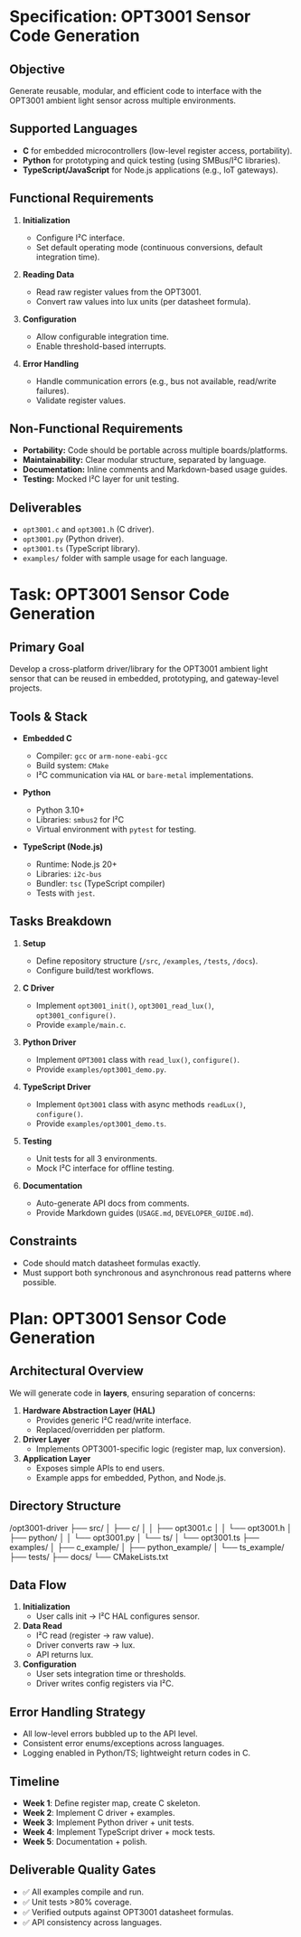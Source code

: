# Specification: OPT3001 Sensor Code Generation

## Objective
Generate reusable, modular, and efficient code to interface with the OPT3001 ambient light sensor across multiple environments.

## Supported Languages
- **C** for embedded microcontrollers (low-level register access, portability).
- **Python** for prototyping and quick testing (using SMBus/I²C libraries).
- **TypeScript/JavaScript** for Node.js applications (e.g., IoT gateways).

## Functional Requirements
1. **Initialization**
   - Configure I²C interface.
   - Set default operating mode (continuous conversions, default integration time).

2. **Reading Data**
   - Read raw register values from the OPT3001.
   - Convert raw values into lux units (per datasheet formula).

3. **Configuration**
   - Allow configurable integration time.
   - Enable threshold-based interrupts.

4. **Error Handling**
   - Handle communication errors (e.g., bus not available, read/write failures).
   - Validate register values.

## Non-Functional Requirements
- **Portability:** Code should be portable across multiple boards/platforms.
- **Maintainability:** Clear modular structure, separated by language.
- **Documentation:** Inline comments and Markdown-based usage guides.
- **Testing:** Mocked I²C layer for unit testing.

## Deliverables
- `opt3001.c` and `opt3001.h` (C driver).
- `opt3001.py` (Python driver).
- `opt3001.ts` (TypeScript library).
- `examples/` folder with sample usage for each language.


# Task: OPT3001 Sensor Code Generation

## Primary Goal
Develop a cross-platform driver/library for the OPT3001 ambient light sensor that can be reused in embedded, prototyping, and gateway-level projects.

## Tools & Stack
- **Embedded C**
  - Compiler: `gcc` or `arm-none-eabi-gcc`
  - Build system: `CMake`
  - I²C communication via `HAL` or `bare-metal` implementations.

- **Python**
  - Python 3.10+
  - Libraries: `smbus2` for I²C
  - Virtual environment with `pytest` for testing.

- **TypeScript (Node.js)**
  - Runtime: Node.js 20+
  - Libraries: `i2c-bus`
  - Bundler: `tsc` (TypeScript compiler)
  - Tests with `jest`.

## Tasks Breakdown
1. **Setup**
   - Define repository structure (`/src`, `/examples`, `/tests`, `/docs`).
   - Configure build/test workflows.

2. **C Driver**
   - Implement `opt3001_init()`, `opt3001_read_lux()`, `opt3001_configure()`.
   - Provide `example/main.c`.

3. **Python Driver**
   - Implement `OPT3001` class with `read_lux()`, `configure()`.
   - Provide `examples/opt3001_demo.py`.

4. **TypeScript Driver**
   - Implement `Opt3001` class with async methods `readLux()`, `configure()`.
   - Provide `examples/opt3001_demo.ts`.

5. **Testing**
   - Unit tests for all 3 environments.
   - Mock I²C interface for offline testing.

6. **Documentation**
   - Auto-generate API docs from comments.
   - Provide Markdown guides (`USAGE.md`, `DEVELOPER_GUIDE.md`).

## Constraints
- Code should match datasheet formulas exactly.
- Must support both synchronous and asynchronous read patterns where possible.



# Plan: OPT3001 Sensor Code Generation

## Architectural Overview
We will generate code in **layers**, ensuring separation of concerns:
1. **Hardware Abstraction Layer (HAL)**
   - Provides generic I²C read/write interface.
   - Replaced/overridden per platform.
2. **Driver Layer**
   - Implements OPT3001-specific logic (register map, lux conversion).
3. **Application Layer**
   - Exposes simple APIs to end users.
   - Example apps for embedded, Python, and Node.js.

## Directory Structure
/opt3001-driver
├── src/
│ ├── c/
│ │ ├── opt3001.c
│ │ └── opt3001.h
│ ├── python/
│ │ └── opt3001.py
│ └── ts/
│ └── opt3001.ts
├── examples/
│ ├── c_example/
│ ├── python_example/
│ └── ts_example/
├── tests/
├── docs/
└── CMakeLists.txt


## Data Flow
1. **Initialization**
   - User calls init → I²C HAL configures sensor.
2. **Data Read**
   - I²C read (register → raw value).
   - Driver converts raw → lux.
   - API returns lux.
3. **Configuration**
   - User sets integration time or thresholds.
   - Driver writes config registers via I²C.

## Error Handling Strategy
- All low-level errors bubbled up to the API level.
- Consistent error enums/exceptions across languages.
- Logging enabled in Python/TS; lightweight return codes in C.

## Timeline
- **Week 1**: Define register map, create C skeleton.
- **Week 2**: Implement C driver + examples.
- **Week 3**: Implement Python driver + unit tests.
- **Week 4**: Implement TypeScript driver + mock tests.
- **Week 5**: Documentation + polish.

## Deliverable Quality Gates
- ✅ All examples compile and run.
- ✅ Unit tests >80% coverage.
- ✅ Verified outputs against OPT3001 datasheet formulas.
- ✅ API consistency across languages.
